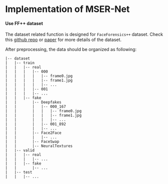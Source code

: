 # Implementation of MSER-Net​

#### Use FF++ dataset

The dataset related function is designed for `FaceForensics++`  dataset. Check this [github repo](https://github.com/ondyari/FaceForensics) or [paper](https://arxiv.org/abs/1901.08971) for more details of the dataset.

After preprocessing, the data should be organized as following:

```
|-- dataset
|   |-- train
|   |   |-- real
|   |   |	|-- 000
|   |   |	|	|-- frame0.jpg
|   |   |	|	|-- frame1.jpg
|   |   |	|	|-- ...
|   |   |	|-- 001
|   |   |	|-- ...
|   |   |-- fake
|   |   	|-- Deepfakes
|   |   	|	|-- 000_167
|   |		|	|	|-- frame0.jpg
|   |		|	|	|-- frame1.jpg
|   |		|	|	|-- ...
|   |		|	|-- 001_892
|   |		|	|-- ...
|   |   	|-- Face2Face
|   |		|	|-- ...
|   |   	|-- FaceSwap
|   |   	|-- NeuralTextures
|   |-- valid
|   |	|-- real
|   |	|	|-- ...
|   |	|-- fake
|   |		|-- ...
|   |-- test
|   |	|-- ...
```
